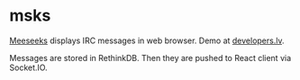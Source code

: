 # msks

[Meeseeks](https://www.youtube.com/watch?v=qUYvIAP3qQk) displays IRC messages in web browser. Demo at [developers.lv](https://developers.lv/).

Messages are stored in RethinkDB. Then they are pushed to React client via Socket.IO.
